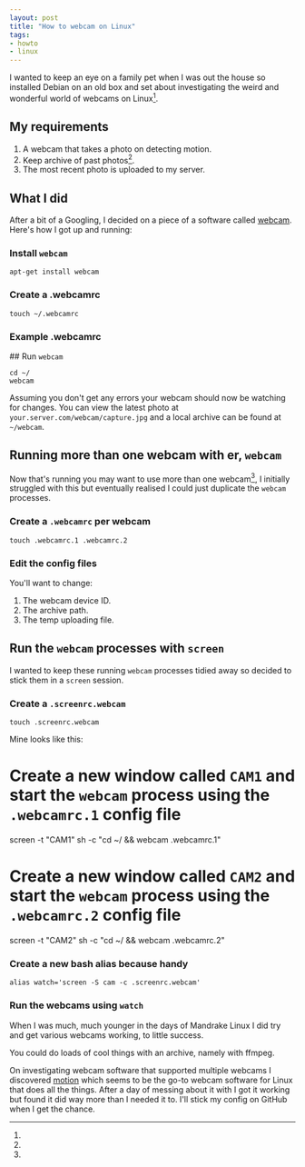 ```yaml
---
layout: post
title: "How to webcam on Linux"
tags:
- howto
- linux
---
```


I wanted to keep an eye on a family pet when I was out the house so installed Debian on an old box and set about investigating the weird and wonderful world of webcams on Linux[^1].

## My requirements

1. A webcam that takes a photo on detecting motion.
2. Keep archive of past photos[^2].
3. The most recent photo is uploaded to my server.

## What I did

After a bit of a Googling, I decided on a piece of a software called [webcam](http://packages.debian.org/sid/webcam). Here's how I got up and running:

### Install `webcam`

`apt-get install webcam`

### Create a .webcamrc

`touch ~/.webcamrc`

### Example .webcamrc

<script src="https://gist.github.com/rey/6606468.js">
</script>

## Run `webcam`

    cd ~/
    webcam

Assuming you don't get any errors your webcam should now be watching for changes. You can view the latest photo at `your.server.com/webcam/capture.jpg` and a local archive can be found at `~/webcam`.

## Running more than one webcam with er, `webcam`

Now that's running you may want to use more than one webcam[^3], I initially struggled with this but eventually realised I could just duplicate the `webcam` processes.

### Create a `.webcamrc` per webcam

`touch .webcamrc.1 .webcamrc.2`

### Edit the config files

You'll want to change:

1. The webcam device ID.
2. The archive path.
3. The temp uploading file.

## Run the `webcam` processes with `screen`

I wanted to keep these running `webcam` processes tidied away so decided to stick them in a `screen` session.

### Create a `.screenrc.webcam`

`touch .screenrc.webcam`

Mine looks like this:

   # Create a new window called `CAM1` and start the `webcam` process using the `.webcamrc.1` config file
   screen -t "CAM1" sh -c "cd ~/ && webcam .webcamrc.1"
   # Create a new window called `CAM2` and start the `webcam` process using the `.webcamrc.2` config file
   screen -t "CAM2" sh -c "cd ~/ && webcam .webcamrc.2"

### Create a new bash alias because handy

`alias watch='screen -S cam -c .screenrc.webcam'`

### Run the webcams using `watch`

[^1]:
When I was much, much younger in the days of Mandrake Linux I did try and get various webcams working, to little success.

[^2]:
You could do loads of cool things with an archive, namely with ffmpeg.

[^3]:
On investigating webcam software that supported multiple webcams I discovered [motion](http://www.lavrsen.dk/foswiki/bin/view/Motion/WebHome) which seems to be the go-to webcam software for Linux that does all the things. After a day of messing about it with I got it working but found it did way more than I needed it to. I'll stick my config on GitHub when I get the chance.
